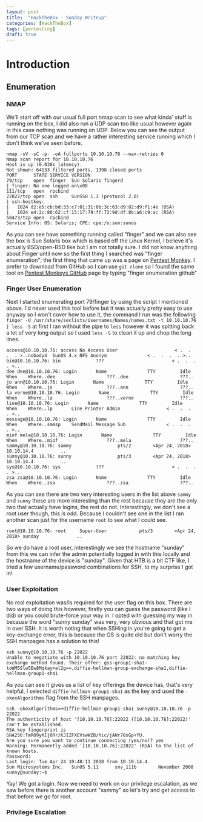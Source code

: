 ```yaml
---
layout: post
title:  "HackTheBox - Sunday Writeup"
categories: [HackTheBox]
tags: [pentesting]
draft: true
---
```


# Introduction

## Enumeration

### NMAP

We'll start off with our usual full port nmap scan to see what kinda' stuff is running on the box, I did also run a UDP scan too like usual however again in this case nothing was running on UDP. Below you can see the output from our TCP scan and we have a rather interesting service running which I don't think we've seen before.

```
nmap -sV -sC -p- -oA fullports 10.10.10.76 --max-retries 0
Nmap scan report for 10.10.10.76
Host is up (0.038s latency).
Not shown: 64133 filtered ports, 1398 closed ports
PORT      STATE SERVICE VERSION
79/tcp    open  finger  Sun Solaris fingerd
|_finger: No one logged on\x0D
111/tcp   open  rpcbind
22022/tcp open  ssh     SunSSH 1.3 (protocol 2.0)
| ssh-hostkey: 
|   1024 d2:e5:cb:bd:33:c7:01:31:0b:3c:63:d9:82:d9:f1:4e (DSA)
|_  1024 e4:2c:80:62:cf:15:17:79:ff:72:9d:df:8b:a6:c9:ac (RSA)
58473/tcp open  rpcbind
Service Info: OS: Solaris; CPE: cpe:/o:sun:sunos
```

As you can see have something running called "finger" and we can also see the box is Sun Solaris box which is based off the Linux Kernel, I believe it's actually BSD/open-BSD like but I am not totally sure. I did not know anything about Finger until now so the first thing I searched was "finger enumeration"; the first thing that came up was a page on [Pentest Monkey](http://pentestmonkey.net/tools/user-enumeration/finger-user-enum). I prefer to download from GitHub so I can use `git clone` so I found the same tool on [Pentest Monkeys GitHub](https://github.com/pentestmonkey/finger-user-enum) page by typing "finger enumeration github"

### Finger User Enumeration

Next I started enumerating port 79/finger by using the script I mentioned above. I'd never used this tool before but it was actually pretty easy to use anyway so I won't cover how to use it, the command I run was the following `finger -U /usr/share/seclists/Usernames/Names/names.txt -t 10.10.10.76 | less -S` at first I ran without the pipe to `less` however it was spitting back a lot of very long output so I used `less -S` to clean it up and chop the long lines.

```
access@10.10.10.76: access No Access User                     < .  .  .  . >..nobody4  SunOS 4.x NFS Anonym               < .  .  .  . >..
bin@10.10.10.76: bin             ???                         < .  .  .  . >..
dee dee@10.10.10.76: Login       Name               TTY         Idle    When    Where..dee                   ???..dee                   ???..
jo ann@10.10.10.76: Login       Name               TTY         Idle    When    Where..jo                    ???..ann                   ???..
la verne@10.10.10.76: Login       Name               TTY         Idle    When    Where..la                    ???..verne                 ???..
line@10.10.10.76: Login       Name               TTY         Idle    When    Where..lp       Line Printer Admin                 < .  .  .  . >..
message@10.10.10.76: Login       Name               TTY         Idle    When    Where..smmsp    SendMail Message Sub               < .  .  .  . >..
miof mela@10.10.10.76: Login       Name               TTY         Idle    When    Where..miof                  ???..mela                  ???..
sammy@10.10.10.76: sammy                 pts/2        <Apr 24, 2018> 10.10.14.4          ..
sunny@10.10.10.76: sunny                 pts/3        <Apr 24, 2018> 10.10.14.4          ..
sys@10.10.10.76: sys             ???                         < .  .  .  . >..
zsa zsa@10.10.10.76: Login       Name               TTY         Idle    When    Where..zsa                   ???..zsa                   ???..
```

As you can see there are two very interesting users in the list above `sammy` and `sunny` these are more interesting than the rest because they are the only two that actually have logins, the rest do not. Interestingly, we don't see a root user though, this is odd. Because I couldn't see one in the list I ran another scan just for the username `root` to see what I could see.

``` finger -u "root" -t 10.10.10.76
root@10.10.10.76: root     Super-User            pts/3        <Apr 24, 2018> sunday              ..
```

So we do have a root user, interestingly we see the hostname "sunday" from this we can infer the admin potentially logged in with this locally and the hostname of the device is "sunday". Given that HTB is a bit CTF like, I tried a few username/password combinations for SSH, to my surprise I got in!

### User Exploitation

No real exploitation was/is required for the user flag on this box. There are two ways of doing this however, firstly you can guess the password (like I did) or you could brute-force your way in. I opted with guessing my way in because the word "sunny sunday" was very, very obvious and that got me in over SSH. It is worth noting that when SSHing in you're going to get a key-exchange error, this is because the OS is quite old but don't worry the SSH manpages has a solution to this!

```
ssh sunny@10.10.10.76 -p 22022
Unable to negotiate with 10.10.10.76 port 22022: no matching key exchange method found. Their offer: gss-group1-sha1-toWM5Slw5Ew8Mqkay+al2g==,diffie-hellman-group-exchange-sha1,diffie-hellman-group1-sha1
```

As you can see it gives us a list of key offerings the device has, that's very helpful, I selected `diffie-hellman-group1-sha1` as the key and used the `-okexAlgorithms` flag from the SSH manpages. 

```
ssh -okexAlgorithms=+diffie-hellman-group1-sha1 sunny@10.10.10.76 -p 22022
The authenticity of host '[10.10.10.76]:22022 ([10.10.10.76]:22022)' can't be established.
RSA key fingerprint is SHA256:TmRO9yKIj8Rr/KJIZFXEVswWZB/hic/jAHr78xGp+YU.
Are you sure you want to continue connecting (yes/no)? yes
Warning: Permanently added '[10.10.10.76]:22022' (RSA) to the list of known hosts.
Password: 
Last login: Tue Apr 24 10:48:11 2018 from 10.10.14.4
Sun Microsystems Inc.   SunOS 5.11      snv_111b        November 2008
sunny@sunday:~$ 
```

Yay! We got a login. Now we need to work on our privilege escalation, as we saw before there is another account "sammy" so let's try and get access to that before we go for root.

### Privilege Escalation

